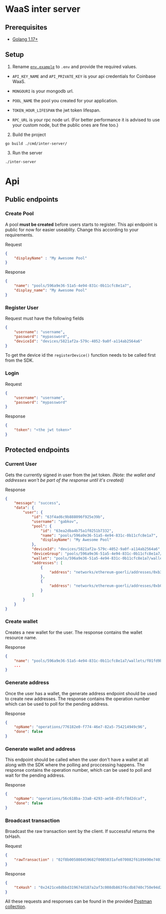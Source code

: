 


# WaaS inter server

## Prerequisites

- [Golang 1.17+](https://go.dev/learn/)
## Setup

1. Rename [`env.example`](env.example) to `.env` and provide the required values.

- `API_KEY_NAME` and `API_PRIVATE_KEY` is your api credentials for Coinbase WaaS.

- `MONGOURI` is your mongodb url.

- `POOL_NAME` the pool you created for your application.

- `TOKEN_HOUR_LIFESPAN` the jwt token lifespan.

- `RPC_URL` is your rpc node url. (For better performance it is advised to use your custom node, but the public ones are fine too.)

2. Build the project
```console
go build ./cmd/inter-server/
```

3. Run the server
```console
./inter-server
```

# Api
## Public endpoints
### Create Pool
A pool **must be created** before users starts to register. This api endpoint is public for now for easier useablity. Change this according to your requirements.

Request
```json
{
    "displayName" : "My Awesome Pool"
}
```
Response
```json
{
    "name": "pools/596a9e36-51a5-4e94-831c-0b11cfc8e1a7",
    "display_name": "My Awesome Pool"
}
```
### Register User
Request must have the following fields
```json
{
    "username": "username",
    "password": "mypassword",
    "deviceId": "devices/5821af2a-579c-4052-9a0f-a114ab2564a6"
}
```
To get the device id the `registerDevice()` function needs to be called first from the SDK.

### Login
Request
```json
{
    "username": "username",
    "password": "mypassword"
}
```
Response
```json
{
    "token": "<the jwt token>"
}
```

## Protected endpoints
### Current User
Gets the currently signed in user from the jwt token. *(Note: the wallet and addresses won't be part of the response until it's created)*

Response
```json
{
    "message": "success",
    "data": {
        "user": {
            "id": "63f4ad6c9b888096f925e39b",
            "username": "gabkov",
            "pool": {
                "id": "63ea2dba4b75a1f0251b7332",
                "name": "pools/596a9e36-51a5-4e94-831c-0b11cfc8e1a7",
                "displayName": "My Awesome Pool"
            },
            "deviceId": "devices/5821af2a-579c-4052-9a0f-a114ab2564a6",
            "deviceGroup": "pools/596a9e36-51a5-4e94-831c-0b11cfc8e1a7/deviceGroups/60735a20-7ea5-4a8d-a6d6-4245cd993d7e",
            "wallet": "pools/596a9e36-51a5-4e94-831c-0b11cfc8e1a7/wallets/f01fd9bb-e397-41d4-ab73-faeb54c8aad2",
            "addresses": [
                {
                    "address": "networks/ethereum-goerli/addresses/0xb32Fb49e8591AE7565428cDe33Fc8d86766Ab85C"
                },
                {
                    "address": "networks/ethereum-goerli/addresses/0xb02fde8101dC56E65d59D65A074a3533931edFE3"
                }
            ]
        }
    }
}
```
### Create wallet
Creates a new wallet for the user. The response contains the wallet resource name.

Response
```json
{
    "name": "pools/596a9e36-51a5-4e94-831c-0b11cfc8e1a7/wallets/f01fd9bb-e397-41d4-ab73-faeb54c8aad2",
    ...
}
```

### Generate address
Once the user has a wallet, the generate address endpoint should be used to create new addresses. The response contains the operation number which can be used to poll for the pending address.

Response
```json
{
    "opName": "operations/776182e0-f774-46e7-82a5-754214949c96",
    "done": false
}
```

### Generate wallet and address
This endpoint should be called when the user don't have a wallet at all along with the SDK where the polling and proccessing happens. The response contains the operation number, which can be used to poll and wait for the pending address. 

Response
```json
{
    "opName": "operations/56c618ba-33a8-4293-ae58-d5fcf8d2dcaf",
    "done": false
}
```

### Broadcast transaction
Broadcast the raw transaction sent by the client. If successful returns the txHash.

Request
```json
{
    "rawTransaction" : "02f8b005808459682f0085031afe070082f6189490e74012256d74a12bf64bdcc307522df664440a80b844a9059cbb0000000000000000000000004bfbff52d118696a1d8ab8f6175d8dfbca27c5930000000000000000000000000000000000000000000000008ac7230489e80000c080a09cc6f6c3a4642328a228f73b962ff9c33ecd3d7f34e2dfd30ec9b8797af93338a041a37e5fd14dfcaef190323759308f2e22323fde575a454ebcbf6a73abac092a"
}
```

Response
```json
{
    "txHash" : "0x2421ce8dbbd319674d187a2af3c008db863f6cdb8740c750e94d2c24ff7ad03c"
}
```

All these requests and responses can be found in the provided [Postman collection](/waas-inter-server.postman_collection.json).
